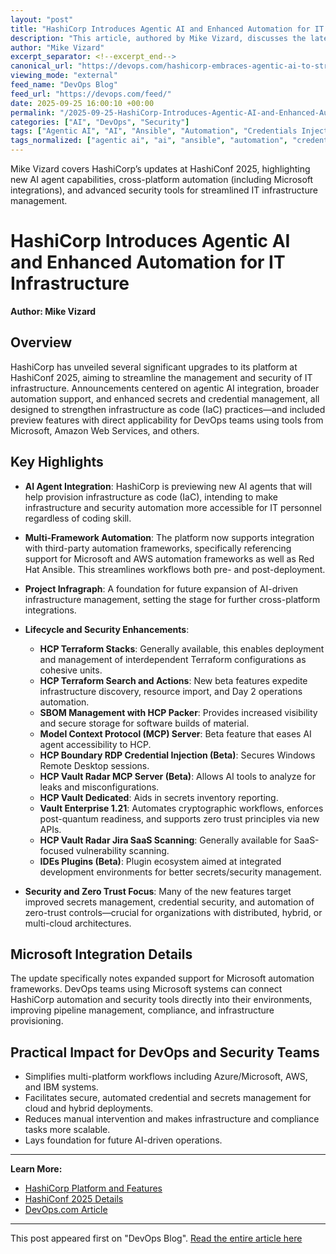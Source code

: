 ```yaml
---
layout: "post"
title: "HashiCorp Introduces Agentic AI and Enhanced Automation for IT Infrastructure"
description: "This article, authored by Mike Vizard, discusses the latest enhancements HashiCorp announced at HashiConf 2025, including integration of artificial intelligence agents, improved multi-framework automation (with connectivity to Microsoft and AWS platforms), and new lifecycle/security innovations for enterprise infrastructure management and secrets handling."
author: "Mike Vizard"
excerpt_separator: <!--excerpt_end-->
canonical_url: "https://devops.com/hashicorp-embraces-agentic-ai-to-streamline-management-of-it/"
viewing_mode: "external"
feed_name: "DevOps Blog"
feed_url: "https://devops.com/feed/"
date: 2025-09-25 16:00:10 +00:00
permalink: "/2025-09-25-HashiCorp-Introduces-Agentic-AI-and-Enhanced-Automation-for-IT-Infrastructure.html"
categories: ["AI", "DevOps", "Security"]
tags: ["Agentic AI", "AI", "Ansible", "Automation", "Credentials Injection", "DevOps", "HashiCorp Cloud Platform", "HashiCorp Cloud Platform HCP", "HCP Terraform", "IaC", "IDEs Plugins", "Infrastructure as Code (iac)", "IT Infrastructure Lifecycle Management", "IT Operations", "MCP Server", "Microsoft Integration", "Model Context Protocol MCP Server", "Posts", "Project Infragraph", "SBOM", "Secrets Management", "Security", "Security Lifecycle Management", "Social Facebook", "Social LinkedIn", "Social X", "Vault Enterprise", "Vault Enterprise 1.21", "Windows RDP Security", "Zero Trust", "Zero Trust Automation"]
tags_normalized: ["agentic ai", "ai", "ansible", "automation", "credentials injection", "devops", "hashicorp cloud platform", "hashicorp cloud platform hcp", "hcp terraform", "iac", "ides plugins", "infrastructure as code iac", "it infrastructure lifecycle management", "it operations", "mcp server", "microsoft integration", "model context protocol mcp server", "posts", "project infragraph", "sbom", "secrets management", "security", "security lifecycle management", "social facebook", "social linkedin", "social x", "vault enterprise", "vault enterprise 1dot21", "windows rdp security", "zero trust", "zero trust automation"]
---
```


Mike Vizard covers HashiCorp’s updates at HashiConf 2025, highlighting new AI agent capabilities, cross-platform automation (including Microsoft integrations), and advanced security tools for streamlined IT infrastructure management.<!--excerpt_end-->

# HashiCorp Introduces Agentic AI and Enhanced Automation for IT Infrastructure

**Author: Mike Vizard**

## Overview

HashiCorp has unveiled several significant upgrades to its platform at HashiConf 2025, aiming to streamline the management and security of IT infrastructure. Announcements centered on agentic AI integration, broader automation support, and enhanced secrets and credential management, all designed to strengthen infrastructure as code (IaC) practices—and included preview features with direct applicability for DevOps teams using tools from Microsoft, Amazon Web Services, and others.

## Key Highlights

- **AI Agent Integration**: HashiCorp is previewing new AI agents that will help provision infrastructure as code (IaC), intending to make infrastructure and security automation more accessible for IT personnel regardless of coding skill.

- **Multi-Framework Automation**: The platform now supports integration with third-party automation frameworks, specifically referencing support for Microsoft and AWS automation frameworks as well as Red Hat Ansible. This streamlines workflows both pre- and post-deployment.

- **Project Infragraph**: A foundation for future expansion of AI-driven infrastructure management, setting the stage for further cross-platform integrations.

- **Lifecycle and Security Enhancements**:
    - **HCP Terraform Stacks**: Generally available, this enables deployment and management of interdependent Terraform configurations as cohesive units.
    - **HCP Terraform Search and Actions**: New beta features expedite infrastructure discovery, resource import, and Day 2 operations automation.
    - **SBOM Management with HCP Packer**: Provides increased visibility and secure storage for software builds of material.
    - **Model Context Protocol (MCP) Server**: Beta feature that eases AI agent accessibility to HCP.
    - **HCP Boundary RDP Credential Injection (Beta)**: Secures Windows Remote Desktop sessions.
    - **HCP Vault Radar MCP Server (Beta)**: Allows AI tools to analyze for leaks and misconfigurations.
    - **HCP Vault Dedicated**: Aids in secrets inventory reporting.
    - **Vault Enterprise 1.21**: Automates cryptographic workflows, enforces post-quantum readiness, and supports zero trust principles via new APIs.
    - **HCP Vault Radar Jira SaaS Scanning**: Generally available for SaaS-focused vulnerability scanning.
    - **IDEs Plugins (Beta)**: Plugin ecosystem aimed at integrated development environments for better secrets/security management.

- **Security and Zero Trust Focus**: Many of the new features target improved secrets management, credential security, and automation of zero-trust controls—crucial for organizations with distributed, hybrid, or multi-cloud architectures.

## Microsoft Integration Details

The update specifically notes expanded support for Microsoft automation frameworks. DevOps teams using Microsoft systems can connect HashiCorp automation and security tools directly into their environments, improving pipeline management, compliance, and infrastructure provisioning.

## Practical Impact for DevOps and Security Teams

- Simplifies multi-platform workflows including Azure/Microsoft, AWS, and IBM systems.
- Facilitates secure, automated credential and secrets management for cloud and hybrid deployments.
- Reduces manual intervention and makes infrastructure and compliance tasks more scalable.
- Lays foundation for future AI-driven operations.

---

**Learn More:**

- [HashiCorp Platform and Features](https://www.hashicorp.com/en/conferences/hashiconf)
- [HashiConf 2025 Details](https://www.hashicorp.com/en/conferences/hashiconf)
- [DevOps.com Article](https://devops.com/hashicorp-embraces-agentic-ai-to-streamline-management-of-it/)

---

This post appeared first on "DevOps Blog". [Read the entire article here](https://devops.com/hashicorp-embraces-agentic-ai-to-streamline-management-of-it/)
